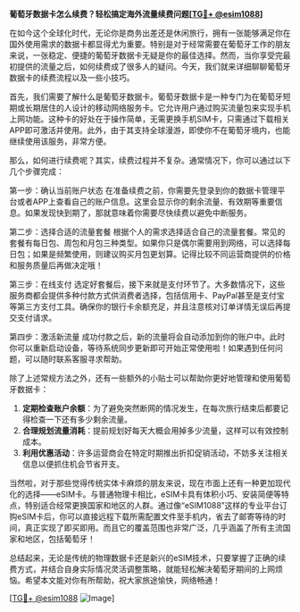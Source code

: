 **葡萄牙数据卡怎么续费？轻松搞定海外流量续费问题[[TG💪+ @esim1088](https://t.me/s/esim1088)]**

在如今这个全球化时代，无论你是商务出差还是休闲旅行，拥有一张能够满足你在国外使用需求的数据卡都显得尤为重要。特别是对于经常需要在葡萄牙工作的朋友来说，一张稳定、便捷的葡萄牙数据卡无疑是你的最佳选择。然而，当你享受完最初提供的流量之后，如何续费成了很多人的疑问。今天，我们就来详细聊聊葡萄牙数据卡的续费流程以及一些小技巧。

首先，我们需要了解什么是葡萄牙数据卡。葡萄牙数据卡是一种专门为在葡萄牙短期或长期居住的人设计的移动网络服务卡。它允许用户通过购买流量包来实现手机上网功能。这种卡的好处在于操作简单，无需更换手机SIM卡，只需通过下载相关APP即可激活并使用。此外，由于其支持全球漫游，即使你不在葡萄牙境内，也能继续使用该服务，非常方便。

那么，如何进行续费呢？其实，续费过程并不复杂。通常情况下，你可以通过以下几个步骤完成：

第一步：确认当前账户状态
在准备续费之前，你需要先登录到你的数据卡管理平台或者APP上查看自己的账户信息。这里会显示你的剩余流量、有效期等重要信息。如果发现快到期了，那就意味着你需要尽快续费以避免中断服务。

第二步：选择合适的流量套餐
根据个人的需求选择适合自己的流量套餐。常见的套餐有每日包、周包和月包三种类型。如果你只是偶尔需要用到网络，可以选择每日包；如果是频繁使用，则建议购买月包更划算。记得比较不同运营商提供的价格和服务质量后再做决定哦！

第三步：在线支付
选定好套餐后，接下来就是支付环节了。大多数情况下，这些服务商都会提供多种付款方式供消费者选择，包括信用卡、PayPal甚至是支付宝等第三方支付工具。确保你的银行卡余额充足，并且注意核对订单详情无误后再提交支付请求。

第四步：激活新流量
成功付款之后，新的流量将会自动添加到你的账户中。此时你可以重新启动设备，等待系统同步更新即可开始正常使用啦！如果遇到任何问题，可以随时联系客服寻求帮助。

除了上述常规方法之外，还有一些额外的小贴士可以帮助你更好地管理和使用葡萄牙数据卡：

1. **定期检查账户余额**：为了避免突然断网的情况发生，在每次旅行结束后都要记得检查一下还有多少剩余流量。
2. **合理规划流量消耗**：提前规划好每天大概会用掉多少流量，这样可以有效控制成本。
3. **利用优惠活动**：许多运营商会在特定时期推出折扣促销活动，不妨多关注相关信息以便抓住机会节省开支。

当然啦，对于那些觉得传统实体卡麻烦的朋友来说，现在市面上还有一种更加现代化的选择——eSIM卡。与普通物理卡相比，eSIM卡具有体积小巧、安装简便等特点，特别适合经常更换国家和地区的人群。通过像“eSIM1088”这样的专业平台订购eSIM卡后，你可以直接远程下载所需配置文件至手机内，省去了邮寄等待的时间，真正实现了即买即用。而且它的覆盖范围也非常广泛，几乎涵盖了所有主流国家和地区，包括葡萄牙！

总结起来，无论是传统的物理数据卡还是新兴的eSIM技术，只要掌握了正确的续费方式，并结合自身实际情况灵活调整策略，就能轻松解决葡萄牙期间的上网烦恼。希望本文能对你有所帮助，祝大家旅途愉快，网络畅通！

[[TG💪+ @esim1088](https://t.me/s/esim1088) ![Image](https://i.postimg.cc/4NQfJmqS/Snipaste-2025-05-13-00-14-12.png)]